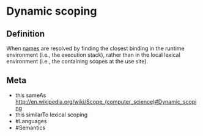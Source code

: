 # Dynamic scoping

## Definition
When [names](name_binding.md) are resolved by finding the closest binding in the runtime environment (i.e., the execution stack), rather than in the local lexical environment (i.e., the containing scopes at the use site).

## Meta
* this sameAs http://en.wikipedia.org/wiki/Scope_(computer_science)#Dynamic_scoping
* this similarTo lexical scoping
* #Languages
* #Semantics
